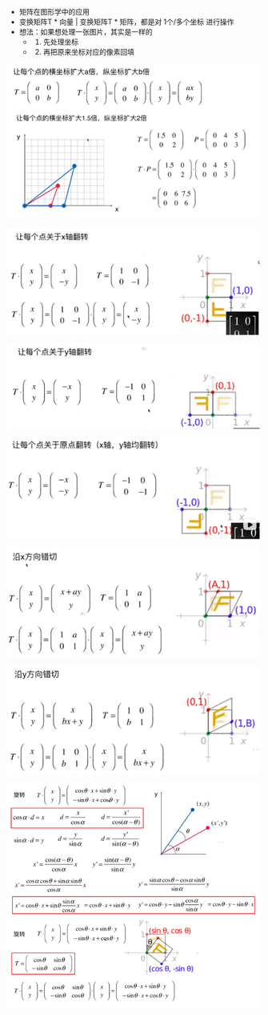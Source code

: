 - 矩阵在图形学中的应用
- 变换矩阵T  * 向量  |  变换矩阵T  * 矩阵，都是对 1个/多个坐标 进行操作
- 想法：如果想处理一张图片，其实是一样的
	- 1. 先处理坐标
	- 2. 再把原来坐标对应的像素回填

![](../photo/Pasted%20image%2020240208203150.png)

![](../photo/Pasted%20image%2020240208203225.png)

![](../photo/Pasted%20image%2020240208203347.png)

![](../photo/Pasted%20image%2020240208203417.png)

![](../photo/Pasted%20image%2020240208203514.png)

![](../photo/Pasted%20image%2020240208203542.png)

![](../photo/Pasted%20image%2020240208205130.png)